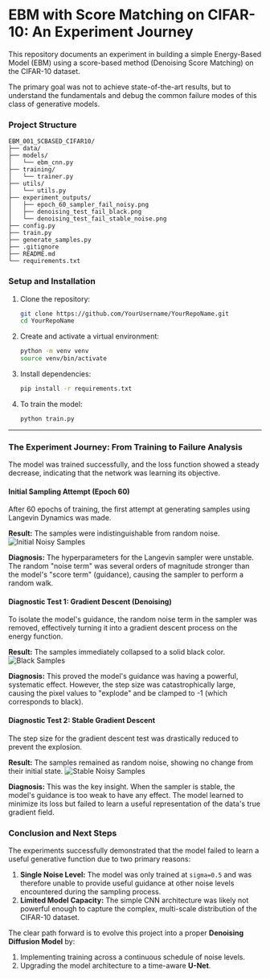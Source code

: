 # EBM with Score Matching on CIFAR-10: An Experiment Journey

This repository documents an experiment in building a simple Energy-Based Model (EBM) using a score-based method (Denoising Score Matching) on the CIFAR-10 dataset.

The primary goal was not to achieve state-of-the-art results, but to understand the fundamentals and debug the common failure modes of this class of generative models.

### Project Structure

```
EBM_001_SCBASED_CIFAR10/
├── data/
├── models/
│   └── ebm_cnn.py
├── training/
│   └── trainer.py
├── utils/
│   └── utils.py
├── experiment_outputs/
│   ├── epoch_60_sampler_fail_noisy.png
│   ├── denoising_test_fail_black.png
│   └── denoising_test_fail_stable_noise.png
├── config.py
├── train.py
├── generate_samples.py
├── .gitignore
├── README.md
└── requirements.txt
```

### Setup and Installation

1.  Clone the repository:
    ```bash
    git clone https://github.com/YourUsername/YourRepoName.git
    cd YourRepoName
    ```
2.  Create and activate a virtual environment:
    ```bash
    python -m venv venv
    source venv/bin/activate
    ```
3.  Install dependencies:
    ```bash
    pip install -r requirements.txt
    ```
4.  To train the model:
    ```bash
    python train.py
    ```

---

### The Experiment Journey: From Training to Failure Analysis

The model was trained successfully, and the loss function showed a steady decrease, indicating that the network was learning its objective.

#### Initial Sampling Attempt (Epoch 60)

After 60 epochs of training, the first attempt at generating samples using Langevin Dynamics was made.

**Result:** The samples were indistinguishable from random noise.
![Initial Noisy Samples](experiment_outputs/epoch_60_sampler_fail_noisy.png)

**Diagnosis:** The hyperparameters for the Langevin sampler were unstable. The random "noise term" was several orders of magnitude stronger than the model's "score term" (guidance), causing the sampler to perform a random walk.

#### Diagnostic Test 1: Gradient Descent (Denoising)

To isolate the model's guidance, the random noise term in the sampler was removed, effectively turning it into a gradient descent process on the energy function.

**Result:** The samples immediately collapsed to a solid black color.
![Black Samples](experiment_outputs/denoising_test_fail_black.png)

**Diagnosis:** This proved the model's guidance was having a powerful, systematic effect. However, the step size was catastrophically large, causing the pixel values to "explode" and be clamped to -1 (which corresponds to black).

#### Diagnostic Test 2: Stable Gradient Descent

The step size for the gradient descent test was drastically reduced to prevent the explosion.

**Result:** The samples remained as random noise, showing no change from their initial state.
![Stable Noisy Samples](experiment_outputs/denoising_test_fail_stable_noise.png)

**Diagnosis:** This was the key insight. When the sampler is stable, the model's guidance is too weak to have any effect. The model learned to minimize its loss but failed to learn a useful representation of the data's true gradient field.

### Conclusion and Next Steps

The experiments successfully demonstrated that the model failed to learn a useful generative function due to two primary reasons:

1.  **Single Noise Level:** The model was only trained at `sigma=0.5` and was therefore unable to provide useful guidance at other noise levels encountered during the sampling process.
2.  **Limited Model Capacity:** The simple CNN architecture was likely not powerful enough to capture the complex, multi-scale distribution of the CIFAR-10 dataset.

The clear path forward is to evolve this project into a proper **Denoising Diffusion Model** by:
1.  Implementing training across a continuous schedule of noise levels.
2.  Upgrading the model architecture to a time-aware **U-Net**.
